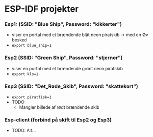 # ESP-IDF projekter

### Esp1: (SSID: "Blue Ship", Password: "kikkerter")
- viser en portal med et brændende blåt neon piratskib -> med en Øv besked
- ```export blue_ship=1``` 

### Esp2 (SSID: "Green Ship", Password: "stjerner")
- viser en portal med et brændende grønt neon piratskib
- ```export klo=1```

### Esp3 (SSID: "Det_Røde_Skib", Password: "skattekort")
- ```export piratfisk=1```
- TODO:
  - Mangler billede af rødt brændende skib


### Esp-client (forbind på skift til Esp2 og Esp3)
- TODO: Alt...
